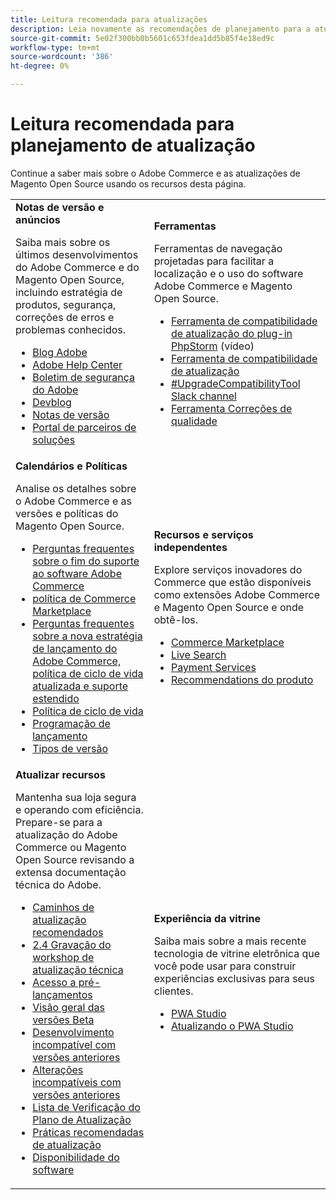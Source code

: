 ```yaml
---
title: Leitura recomendada para atualizações
description: Leia novamente as recomendações de planejamento para a atualização do Adobe Commerce.
source-git-commit: 5e02f300bb0b5601c653fdea1dd5b85f4e18ed9c
workflow-type: tm+mt
source-wordcount: '386'
ht-degree: 0%

---
```



# Leitura recomendada para planejamento de atualização

Continue a saber mais sobre o Adobe Commerce e as atualizações de Magento Open Source usando os recursos desta página.

<table>
  <tbody>
    <tr>
      <td><strong>Notas de versão e anúncios</strong>
        <p>Saiba mais sobre os últimos desenvolvimentos do Adobe Commerce e do Magento Open Source, incluindo estratégia de produtos, segurança, correções de erros e problemas conhecidos.</p>
          <ul>
            <li><a href="https://blog.adobe.com/">Blog Adobe</a></li>
            <li><a href="https://experienceleague.adobe.com/docs/commerce-knowledge-base/kb/overview.html">Adobe Help Center</a></li>
            <li><a href="https://helpx.adobe.com/security/products/magento/apsb22-12.html">Boletim de segurança do Adobe</a></li>
            <li><a href="https://community.magento.com/t5/Magento-DevBlog/bg-p/devblog">Devblog</a></li>
            <li><a href="https://experienceleague.adobe.com/docs/commerce-operations/release/notes/overview.html">Notas de versão</a></li>
            <li><a href="https://solutionpartners.adobe.com/solution-partners.html">Portal de parceiros de soluções</a></li>
          </ul>
        </td>
      <td><strong>Ferramentas</strong>
        <p>Ferramentas de navegação projetadas para facilitar a localização e o uso do software Adobe Commerce e Magento Open Source.</p>
          <ul>
            <li><a href="https://experienceleague.adobe.com/docs/commerce-learn/tutorials/uct-phpstorm.html">Ferramenta de compatibilidade de atualização do plug-in PhpStorm</a> (vídeo)</li>
            <li><a href="../upgrade-compatibility-tool/overview.md">Ferramenta de compatibilidade de atualização</a></li>
            <li><a href="https://magentocommeng.slack.com/archives/C019Y143U9F">#UpgradeCompatibilityTool Slack channel</a></li>
            <li><a href="../../tools/quality-patches-tool/usage.md">Ferramenta Correções de qualidade</a></li>
          </ul>
      </td>
    </tr>
    <tr>
      <td><strong>Calendários e Políticas</strong>
        <p>Analise os detalhes sobre o Adobe Commerce e as versões e políticas do Magento Open Source.</p>
          <ul>
            <li><a href="https://experienceleague.adobe.com/docs/commerce-knowledge-base/kb/faq/adobe-commerce-eos-policy-faq.html">Perguntas frequentes sobre o fim do suporte ao software Adobe Commerce</a></li>
            <li><a href="https://marketplacesupport.magento.com/hc/en-us/articles/4413722432653">política de Commerce Marketplace</a></li>
            <li><a href="https://experienceleague.adobe.com/docs/commerce-knowledge-base/kb/faq/adobe-commerce-release-strategy-lifecycle-policy.html">Perguntas frequentes sobre a nova estratégia de lançamento do Adobe Commerce, política de ciclo de vida atualizada e suporte estendido</a></li>
            <li><a href="https://www.adobe.com/content/dam/cc/en/legal/terms/enterprise/pdfs/Adobe-Commerce-Software-Lifecycle-Policy.pdf">Política de ciclo de vida</a></li>
            <li><a href="../../release/schedule.md">Programação de lançamento</a></li>
            <li><a href="../../release/versioning-policy.md">Tipos de versão</a></li>
          </ul>
        </td>
      <td><strong>Recursos e serviços independentes</strong>
        <p>Explore serviços inovadores do Commerce que estão disponíveis como extensões Adobe Commerce e Magento Open Source e onde obtê-los.</p>
          <ul>
            <li><a href="https://marketplace.magento.com/">Commerce Marketplace</a></li>
            <li><a href="https://marketplace.magento.com/magento-live-search.html">Live Search</a></li>
            <li><a href="https://marketplace.magento.com/magento-payment-services.html">Payment Services</a></li>
            <li><a href="https://marketplace.magento.com/magento-product-recommendations.html">Recommendations do produto</a></li>
          </ul>
      </td>
    </tr>
    <tr>
      <td><strong>Atualizar recursos</strong>
        <p>Mantenha sua loja segura e operando com eficiência. Prepare-se para a atualização do Adobe Commerce ou Magento Open Source revisando a extensa documentação técnica do Adobe.</p>
          <ul>
            <li><a href="recommended-upgrade-paths.md">Caminhos de atualização recomendados</a></li>
            <li><a href="https://experienceleague.adobe.com/docs/commerce-learn/tutorials/upgrade-workshop.html?lang=en">2.4 Gravação do workshop de atualização técnica</a></li>
            <li><a href="https://experienceleague.adobe.com/docs/commerce-knowledge-base/kb/troubleshooting/miscellaneous/cannot-access-the-latest-magento-commerce-pre-release.html">Acesso a pré-lançamentos</a></li>
            <li><a href="../../release/beta.md">Visão geral das versões Beta</a></li>
            <li><a href="https://developer.adobe.com/commerce/contributor/guides/code-contributions/backward-compatibility-policy/">Desenvolvimento incompatível com versões anteriores</a></li>
            <li><a href="https://developer.adobe.com/commerce/php/development/backward-incompatible-changes/highlights/">Alterações incompatíveis com versões anteriores</a></li>
            <li><a href="../../implementation-playbook/best-practices/maintenance/upgrade-checklist.md">Lista de Verificação do Plano de Atualização</a></li>
            <li><a href="../prepare/best-practices.md">Práticas recomendadas de atualização</a></li>
            <li><a href="../../release/product-availability.md">Disponibilidade do software</a></li>
          </ul>
      </td>
      <td><strong>Experiência da vitrine</strong>
        <p>Saiba mais sobre a mais recente tecnologia de vitrine eletrônica que você pode usar para construir experiências exclusivas para seus clientes.</p>
          <ul>
            <li><a href="https://developer.adobe.com/commerce/pwa-studio/">PWA Studio</a></li>
            <li><a href="https://developer.adobe.com/commerce/pwa-studio/guides/upgrading-versions">Atualizando o PWA Studio</a></li>
          </ul>
      </td>
    </tr>
  </tbody>
</table>

